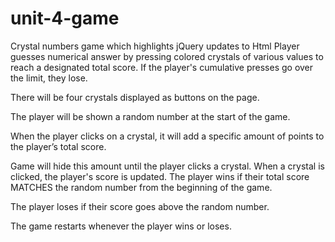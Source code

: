 # unit-4-game
Crystal numbers game which highlights jQuery updates to Html
Player guesses numerical answer by pressing colored crystals of various values to reach a designated total score. If the player's cumulative presses go over the limit, they lose. 

There will be four crystals displayed as buttons on the page.

The player will be shown a random number at the start of the game.

When the player clicks on a crystal, it will add a specific amount of points to the player’s total score.

Game will hide this amount until the player clicks a crystal.
When a crystal is clicked, the player's score is updated.
The player wins if their total score MATCHES the random number from the beginning of the game.

The player loses if their score goes above the random number.

The game restarts whenever the player wins or loses.

